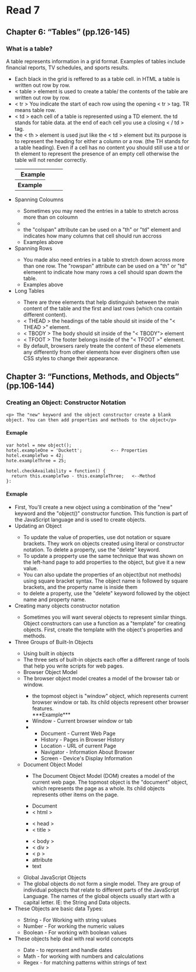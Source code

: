 # Read 7

## Chapter 6: “Tables” (pp.126-145)
 ### What is a table?
  <p> A table represents information in a grid format. Examples of tables include financial reports, TV schedules, and sports results. </p>

<ul>
  <li>Each black in the grid is reffered to as a table cell. in HTML a table is written out row by row.</li>
  <li>< table > element is used to create a table/ the contents of the table are written out row by row.</li>
  <li>< tr > You indicate the start of each row using the opening < tr > tag. TR means table row. </li>
  <li>< td > each cell of a table is represented using a TD element. the td stands for table data. at the end of each cell you use a closing < / td > tag.</li>
  <li>the < th > element is used jsut like the < td > element but its purpose is to represent the heading for either a column or a row. (the TH stands for a table heading). Even if a cell has no content you should still use a td or th element to represent the presence of an empty cell otherwise the table will not render correctly.</li>
  
  <table id = "example">
    <tr>
      <th colspan="2">Example</th>
      <th></th>
      <th></th>
    </tr>
    <tr>
      <th rowspan="2">Example</th>
      <td></td>
      <td></td>
    </tr>
  </table>

  <li>Spanning Coloumns</li>
    <ul>
      <li> Sometimes you may need the entries in a table to stretch across more than on coloumn<li>
      <li>the "colspan" attribute can be used on a "th" or "td" element and indicates how many columns that cell should run accross</li>
      <li> Examples above</li>
    </ul>
  <li>Spanning Rows</li>
    <ul>
      <li>You made also need entries in a table to stretch down across more than one row. The "rowspan" attribute can be used on a "th" or "td" elemeent to indicate how many rows a cell should span dowm the table.
      <li> Examples above</li>
    </ul>
  <li>Long Tables</li>
    <ul>
      <li>There are three elements that help distinguish between the main content of the table and the first and last rows (which cna contain different content).</li>
      <li> < THEAD > the headings of the table should sit inside of the "< THEAD >" element.</li>
      <li> < TBODY > The body should sit inside of the "< TBODY"> element</li>
      <li> < TFOOT > The footer belongs inside of the "< TFOOT >" element.</li>
      <li>By default, browsers rarely treate the content of these elemenets any differently from other elements how ever disginers often use CSS styles to change their appearance.</li>
    </ul>
</ul>

## Chapter 3: “Functions, Methods, and Objects” (pp.106-144)

### Creating an Object: Constructor Notation
    <p> The "new" keyword and the object constructor create a blank object. You can then add properties and methods to the object</p>
#### Exmaple
    var hotel = new object();
    hotel.exampleOne = 'Duckett';           <-- Properties
    hotel.exampleTwo = 42;
    hote.exampleThree = 25;

    hotel.checkAvailability = function() {
      return this.exampleTwo - this.exampleThree;   <--Method
    }:
#### Exmaple 
<ul>
  <li>First, You'll create a new object using a combination of the "new" keyword and the "object()" constructor function. This function is part of the JavaScript language and is used to create objects.</li>
  <li>Updating an Object</li>
    <ul>
      <li>To update the value of properties, use dot notation or square brackets. They work on objects created using literal or constructor notation. To delete a property, use the "delete" keyword.</li>
      <li> To update a propperty use the same technique that was shown on the left-hand page to add properties to the object, but give it a new value.</li>
      <li> You can also update the properties of an object(but not methods) using square bracket syntax. The object name is followed by square brackets, and the property name is inside them</li>
      <li> to delete a property, use the "delete" keyword followed by the object name and property name.</li>
    </ul>
  <li>Creating many objects constructor notation</li>
    <ul>
      <li> Sometimes you will want several objects to represent similar things. Object constructors can use a function as a "template" for creating objects. First, create the template with the object's properties and methods.</li>
    </ul>
  <li>Three Groups of Built-In Objects</li>
    <ul>
      <li> Using built in objects</li>
      <li>The three sets of built-in objects each offer a different range of tools that help you write scripts for web pages.</li>
      <li>Browser Object Model</li>
      <li>The browser object model creates a model of the browser tab or window.</li>
        <ul>
          <li> the topmost object is "window" object, which represents current browser window or tab. Its child objects represent other browser features.</li>
          ***Example***
          <li>Window - Current browser window or tab<li>
            <ul>
              <li> Document - Current Web Page </li>
              <li> History - Pages in Browser History </li>
              <li> Location - URL of current Page </li>
              <li> Navigator - Information About Browser </li>
              <li> Screen  - Device's Display Information </li>
            </ul>
        </ul>
      <li> Document Object Model</li>
        <ul>
          <li>The Document Object Model (DOM) creates a model of the current web page. The topmost object is the "document" object, which represents the page as a whole. Its child objects represents other items on the page.</li>
        </ul>
        <ul>
          <li>Document</li>
          <li>< html > </li>
        </ul>
      <ul>
        <li>< head ></li>
        <li>< title ></li>
      </ul>
                <ul>
                  <li> < body > </li>
                  <li> < div > </li>
                  <li> < p > </li>    <li> attribute</li>
                  <li> text </li>
                </ul>
      </ul>
      <ul>
        <li>Global JavaScript Objects</li>
        <li> The global objects do not form a single model. They are group of individual pobjects that relate to different parts of the JavaScript Language. The names of the global objects usually start with a capital letter. IE: the String and Data objects.</li>
      </ul>
        <li> These Objects are basic data Types:</li>
      <ul>
        <li> String - For Working with string values</li>
        <li> Number - For working the numeric values</li>
        <li> Boolean - For working with boolean values</li>
      </ul>
        <li> These objects help deal with real world concepts</li>
      <ul>
        <li> Date - to represent and handle dates</li>
        <li> Math - for working with numbers and calculations</li>
        <li> Regex - for matching patterns within strings of text</li>
      </ul>
    </ul>
</ul
